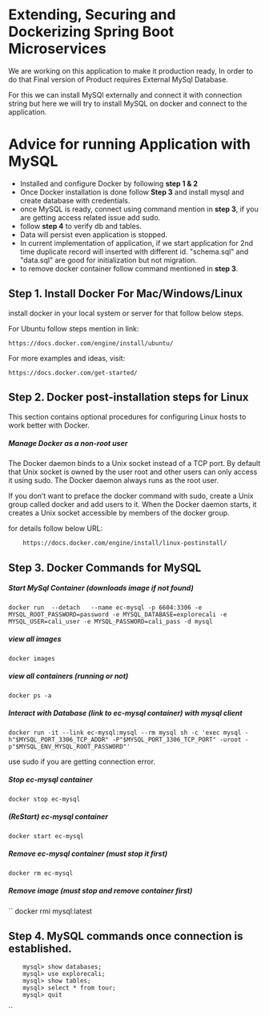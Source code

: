 # Extending, Securing and Dockerizing Spring Boot Microservices

We are working on this application to make it production ready, In order to do that Final version of Product requires External MySql Database. 

For this we can install MySQl externally and connect it with connection string but here we will try to install MySQL on docker and connect to the application. 


# Advice for running Application with MySQL	
	
- Installed and configure Docker by following **step 1 & 2**
- Once Docker installation is done follow **Step 3** and install mysql and create database with credentials.
- once MySQL is ready, connect using command mention in **step 3**, if you are getting access related issue add sudo.
- follow **step 4** to verify db and tables.
- Data will persist even application is stopped. 
- In current implementation of application, if we start application for 2nd time duplicate record will inserted with different id. 
	"schema.sql" and "data.sql" are good for initialization but not migration.
- to remove docker container follow command mentioned in **step 3**.


## Step 1. Install Docker For Mac/Windows/Linux
install docker in your local system or server for that follow below steps.

For Ubuntu follow steps mention in link: 
		
	https://docs.docker.com/engine/install/ubuntu/

For more examples and ideas, visit:
	
	https://docs.docker.com/get-started/


## Step 2. Docker post-installation steps for Linux

This section contains optional procedures for configuring Linux hosts to work better with Docker.

##### Manage Docker as a non-root user
The Docker daemon binds to a Unix socket instead of a TCP port. By default that Unix socket is owned by the user root and other users can only access it using sudo. The Docker daemon always runs as the root user.

If you don’t want to preface the docker command with sudo, create a Unix group called docker and add users to it. When the Docker daemon starts, it creates a Unix socket accessible by members of the docker group.

for details follow below URL:

		https://docs.docker.com/engine/install/linux-postinstall/	




## Step 3. Docker Commands for MySQL
##### Start MySql Container (downloads image if not found)
``
docker run  --detach   --name ec-mysql -p 6604:3306 -e MYSQL_ROOT_PASSWORD=password -e MYSQL_DATABASE=explorecali -e MYSQL_USER=cali_user -e MYSQL_PASSWORD=cali_pass -d mysql
``

##### view all images
``
docker images
``

##### view all containers (running or not)
``
docker ps -a
``
##### Interact with Database (link to ec-mysql container) with mysql client
``
docker run -it --link ec-mysql:mysql --rm mysql sh -c 'exec mysql -h"$MYSQL_PORT_3306_TCP_ADDR" -P"$MYSQL_PORT_3306_TCP_PORT" -uroot -p"$MYSQL_ENV_MYSQL_ROOT_PASSWORD"'
``

use sudo if you are getting connection error.

##### Stop ec-mysql container
``
docker stop ec-mysql
``
##### (ReStart) ec-mysql container
``
docker start ec-mysql
``
##### Remove ec-mysql container (must stop it first)
``
docker rm ec-mysql
``
##### Remove image (must stop and remove container first)
``
docker rmi mysql:latest


## Step 4. MySQL commands once connection is established.

		mysql> show databases;
		mysql> use explorecali;
		mysql> show tables;
		mysql> select * from tour;
		mysql> quit



	





``
